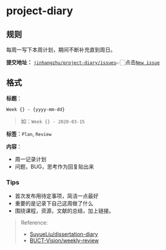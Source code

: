 # project-diary


## 规则

每周一写下本周计划，期间不断补充直到周日。

**提交地址：** [`jinhangzhu/project-diary/issues`](https://github.com/JinhangZhu/project-diary/issues)👉🏻点击[`New issue`](https://github.com/JinhangZhu/project-diary/issues/new/choose)

## 格式

**标题**：

`Week {} - {yyyy-mm-dd}`

> 如：`Week {} - 2020-03-15`

**标签**：`Plan`, `Review`

**内容**：
- 周一记录计划
- 问题，BUG，思考作为回复贴出来

### Tips

- 首次发布用待定事项，简洁一点最好
- 重要的是记录下自己这周做了什么
- 围绕课程，资源，文献的总结，加上链接。

> Reference: 
> - [SuyueLiu/dissertation-diary](https://github.com/SuyueLiu/dissertation-diary)
> - [BUCT-Vision/weekly-review](https://github.com/BUCT-Vision/weekly-review)
